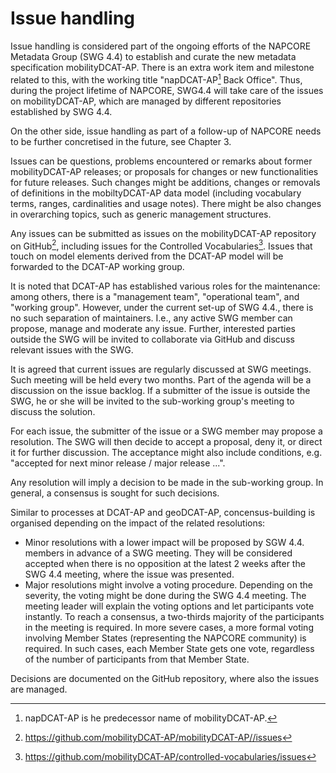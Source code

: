 # Issue handling

Issue handling is considered part of the ongoing efforts of the NAPCORE Metadata Group (SWG 4.4) to establish and curate the new metadata specification mobilityDCAT-AP.
There is an extra work item and milestone related to this, with the working title "napDCAT-AP[^5] Back Office".
Thus, during the project lifetime of NAPCORE, SWG4.4 will take care of the issues on mobilityDCAT-AP, which are managed by different repositories established by SWG 4.4.

On the other side, issue handling as part of a follow-up of NAPCORE needs to be further concretised in the future, see Chapter 3.

Issues can be questions, problems encountered or remarks about former mobilityDCAT-AP releases; or proposals for changes or new functionalities for future releases.
Such changes might be additions, changes or removals of definitions in the mobiltyDCAT-AP data model (including vocabulary terms, ranges, cardinalities and usage notes).
There might be also changes in overarching topics, such as generic management structures.

Any issues can be submitted as issues on the mobilityDCAT-AP repository on GitHub[^6], including issues for the Controlled Vocabularies[^7].
Issues that touch on model elements derived from the DCAT-AP model will be forwarded to the DCAT-AP working group.

It is noted that DCAT-AP has established various roles for the maintenance: among others, there is a "management team", "operational team", and "working group".
However, under the current set-up of SWG 4.4., there is no such separation of maintainers.
I.e., any active SWG member can propose, manage and moderate any issue.
Further, interested parties outside the SWG will be invited to collaborate via GitHub and discuss relevant issues with the SWG.

It is agreed that current issues are regularly discussed at SWG meetings.
Such meeting will be held every two months.
Part of the agenda will be a discussion on the issue backlog.
If a submitter of the issue is outside the SWG, he or she will be invited to the sub-working group\'s meeting to discuss the solution.

For each issue, the submitter of the issue or a SWG member may propose a resolution.
The SWG will then decide to accept a proposal, deny it, or direct it for further discussion.
The acceptance might also include conditions, e.g. "accepted for next minor release / major release ...".

Any resolution will imply a decision to be made in the sub-working group.
In general, a consensus is sought for such decisions.

Similar to processes at DCAT-AP and geoDCAT-AP, concensus-building is organised depending on the impact of the related resolutions:

- Minor resolutions with a lower impact will be proposed by SGW 4.4. members in advance of a SWG meeting.
  They will be considered accepted when there is no opposition at the latest 2 weeks after the SWG 4.4 meeting, where the issue was presented.
- Major resolutions might involve a voting procedure.
  Depending on the severity, the voting might be done during the SWG 4.4 meeting.
  The meeting leader will explain the voting options and let participants vote instantly.
  To reach a consensus, a two-thirds majority of the participants in the meeting is required.
  In more severe cases, a more formal voting involving Member States (representing the NAPCORE community) is required.
  In such cases, each Member State gets one vote, regardless of the number of participants from that Member State.

Decisions are documented on the GitHub repository, where also the issues are managed.


[^5]: napDCAT-AP is he predecessor name of mobilityDCAT-AP.

[^6]: <https://github.com/mobilityDCAT-AP/mobilityDCAT-AP//issues>

[^7]: <https://github.com/mobilityDCAT-AP/controlled-vocabularies/issues>
